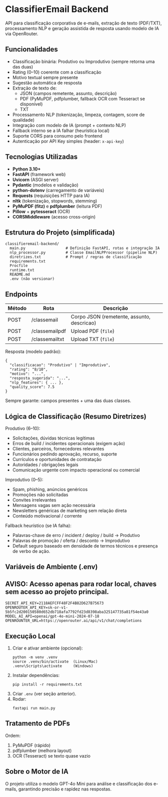 # ClassifierEmail Backend

API para classificação corporativa de e-mails, extração de texto (PDF/TXT), processamento NLP e geração assistida de
resposta usando modelo de IA via OpenRouter.

## Funcionalidades

- Classificação binária: Produtivo ou Improdutivo (sempre retorna uma das duas)
- Rating (0–10) coerente com a classificação
- Motivo textual sempre presente
- Sugestão automática de resposta
- Extração de texto de:
  - JSON (campos remetente, assunto, descrição)
  - PDF (PyMuPDF, pdfplumber, fallback OCR com Tesseract se disponível)
  - TXT
- Processamento NLP (tokenização, limpeza, contagem, score de qualidade)
- Integração com modelo de IA (prompt + contexto NLP)
- Fallback interno se a IA falhar (heurística local)
- Suporte CORS para consumo pelo frontend
- Autenticação por API Key simples (header: `x-api-key`)

## Tecnologias Utilizadas

- **Python 3.10+**
- **FastAPI** (framework web)
- **Uvicorn** (ASGI server)
- **Pydantic** (modelos e validação)
- **python-dotenv** (carregamento de variáveis)
- **Requests** (requisições HTTP para IA)
- **nltk** (tokenização, stopwords, stemming)
- **PyMuPDF (fitz)** e **pdfplumber** (leitura PDF)
- **Pillow** + **pytesseract** (OCR)
- **CORSMiddleware** (acesso cross-origin)

## Estrutura do Projeto (simplificada)

```
classifieremail-backend/
  main.py                  # Definição FastAPI, rotas e integração IA
  nlp_processor.py         # Classe EmailNLPProcessor (pipeline NLP)
  diretrizes.txt           # Prompt / regras de classificação
  requirements.txt
  Procfile
  runtime.txt
  README.md
  .env (não versionar)
```

## Endpoints

| Método | Rota           | Descrição                                  |
| ------ | -------------- | ------------------------------------------ |
| POST   | /classemail    | Corpo JSON (remetente, assunto, descricao) |
| POST   | /classemailpdf | Upload PDF (`file`)                        |
| POST   | /classemailtxt | Upload TXT (`file`)                        |

Resposta (modelo padrão):

```
{
  "classificacao": "Produtivo" | "Improdutivo",
  "rating": "8/10",
  "motivo": "...",
  "resposta_sugerida": "...",
  "nlp_features": { ... },
  "quality_score": 7.5
}
```

Sempre garante: campos presentes + uma das duas classes.

## Lógica de Classificação (Resumo Diretrizes)

Produtivo (6–10):

- Solicitações, dúvidas técnicas legítimas
- Erros de build / incidentes operacionais (exigem ação)
- Clientes, parceiros, fornecedores relevantes
- Funcionários pedindo aprovação, recurso, suporte
- Currículos e oportunidades de contratação
- Autoridades / obrigações legais
- Comunicação urgente com impacto operacional ou comercial

Improdutivo (0–5):

- Spam, phishing, anúncios genéricos
- Promoções não solicitadas
- Convites irrelevantes
- Mensagens vagas sem ação necessária
- Newsletters genéricas de marketing sem relação direta
- Conteúdo motivacional / corrente

Fallback heurístico (se IA falha):

- Palavras-chave de erro / incident / deploy / build → Produtivo
- Palavras de promoção / oferta / desconto → Improdutivo
- Default seguro baseado em densidade de termos técnicos e presença de verbo de ação.

## Variáveis de Ambiente (.env)

## AVISO: Acesso apenas para rodar local, chaves sem acesso ao projeto principal.

```
SECRET_API_KEY=2118AEFCFF48F2F4B82D627B75673
OPENROUTER_API_KEY=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
MODEL_AI_API=openai/gpt-4o-mini-2024-07-18
OPENROUNTER_URL=https://openrouter.ai/api/v1/chat/completions
```

## Execução Local

1. Criar e ativar ambiente (opcional):
   ```
   python -m venv .venv
   source .venv/bin/activate  (Linux/Mac)
   .venv\Scripts\activate     (Windows)
   ```
2. Instalar dependências:
   ```
   pip install -r requirements.txt
   ```
3. Criar `.env` (ver seção anterior).
4. Rodar:
   ```
   fastapi run main.py
   ```

## Tratamento de PDFs

Ordem:

1. PyMuPDF (rápido)
2. pdfplumber (melhora layout)
3. OCR (Tesseract) se texto quase vazio

## Sobre o Motor de IA

O projeto utiliza o modelo GPT-4o Mini para análise e classificação dos e-mails, garantindo precisão e rapidez nas
respostas.
